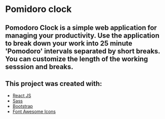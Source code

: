 # Pomidoro clock

## Pomodoro Clock is a simple web application for managing your productivity. Use the application to break down your work into 25 minute 'Pomodoro' intervals separated by short breaks. You can customize the length of the working sesssion and breaks.

## This project was created with:
- [React JS](https://reactjs.org/)
- [Sass](https://sass-lang.com/)
- [Bootstrap](https://getbootstrap.com/)
- [Font Awesome Icons](https://fontawesome.com/)
